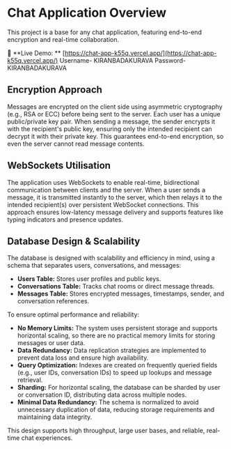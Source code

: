 # Chat Application Overview

This project is a base for any chat application, featuring end-to-end encryption and real-time collaboration.

🔗 **Live Demo: ** [https://chat-app-k55q.vercel.app/](https://chat-app-k55q.vercel.app/)
Username- KIRANBADAKURAVA
Password- KIRANBADAKURAVA
## Encryption Approach

Messages are encrypted on the client side using asymmetric cryptography (e.g., RSA or ECC) before being sent to the server. Each user has a unique public/private key pair. When sending a message, the sender encrypts it with the recipient's public key, ensuring only the intended recipient can decrypt it with their private key. This guarantees end-to-end encryption, so even the server cannot read message contents.

## WebSockets Utilisation

The application uses WebSockets to enable real-time, bidirectional communication between clients and the server. When a user sends a message, it is transmitted instantly to the server, which then relays it to the intended recipient(s) over persistent WebSocket connections. This approach ensures low-latency message delivery and supports features like typing indicators and presence updates.

## Database Design & Scalability

The database is designed with scalability and efficiency in mind, using a schema that separates users, conversations, and messages:

- **Users Table:** Stores user profiles and public keys.
- **Conversations Table:** Tracks chat rooms or direct message threads.
- **Messages Table:** Stores encrypted messages, timestamps, sender, and conversation references.

To ensure optimal performance and reliability:
- **No Memory Limits:** The system uses persistent storage and supports horizontal scaling, so there are no practical memory limits for storing messages or user data.
- **Data Redundancy:** Data replication strategies are implemented to prevent data loss and ensure high availability.
- **Query Optimization:** Indexes are created on frequently queried fields (e.g., user IDs, conversation IDs) to speed up lookups and message retrieval.
- **Sharding:** For horizontal scaling, the database can be sharded by user or conversation ID, distributing data across multiple nodes.
- **Minimal Data Redundancy:** The schema is normalized to avoid unnecessary duplication of data, reducing storage requirements and maintaining data integrity.

This design supports high throughput, large user bases, and reliable, real-time chat experiences.
